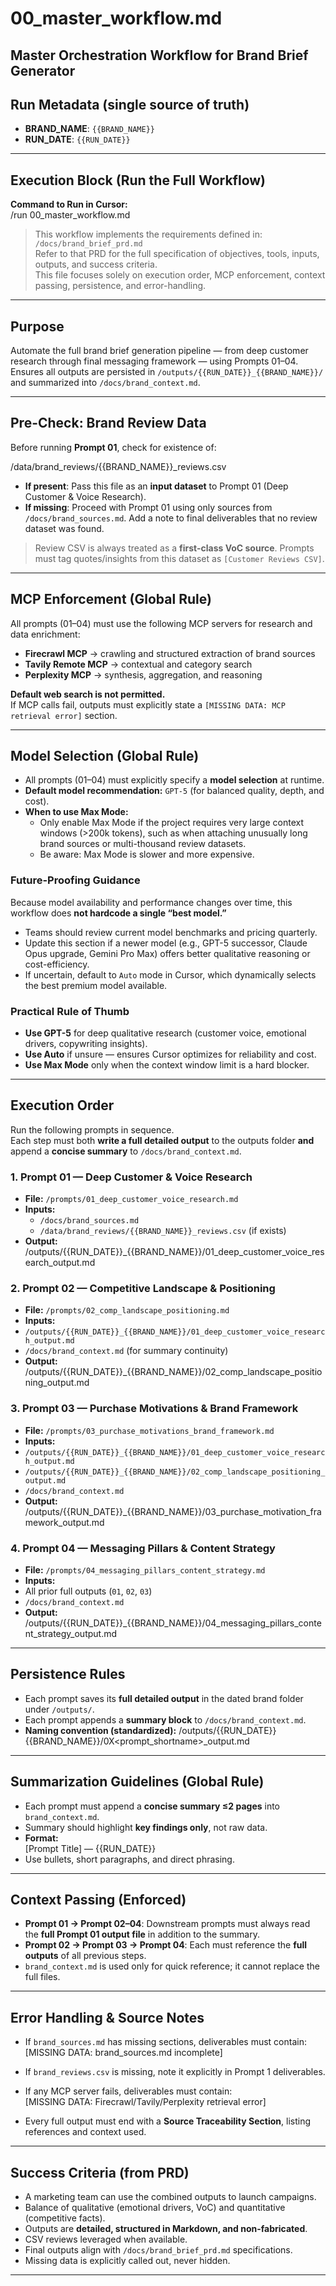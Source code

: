 # 00_master_workflow.md  
**Master Orchestration Workflow for Brand Brief Generator**  
---

## Run Metadata (single source of truth)
- **BRAND_NAME**: `{{BRAND_NAME}}`   <!-- replace at runtime -->
- **RUN_DATE**: `{{RUN_DATE}}`       <!-- YYYY-MM-DD; either auto from folder name or set manually -->

---

## Execution Block (Run the Full Workflow)

**Command to Run in Cursor:**  
/run 00_master_workflow.md

> This workflow implements the requirements defined in:  
> `/docs/brand_brief_prd.md`  
> Refer to that PRD for the full specification of objectives, tools, inputs, outputs, and success criteria.  
> This file focuses solely on execution order, MCP enforcement, context passing, persistence, and error-handling.

---

## Purpose
Automate the full brand brief generation pipeline — from deep customer research through final messaging framework — using Prompts 01–04.  
Ensures all outputs are persisted in `/outputs/{{RUN_DATE}}_{{BRAND_NAME}}/` and summarized into `/docs/brand_context.md`.

---

## Pre-Check: Brand Review Data
Before running **Prompt 01**, check for existence of:

/data/brand_reviews/{{BRAND_NAME}}_reviews.csv

- **If present**: Pass this file as an **input dataset** to Prompt 01 (Deep Customer & Voice Research).  
- **If missing**: Proceed with Prompt 01 using only sources from `/docs/brand_sources.md`. Add a note to final deliverables that no review dataset was found.  

> Review CSV is always treated as a **first-class VoC source**. Prompts must tag quotes/insights from this dataset as `[Customer Reviews CSV]`.

---

## MCP Enforcement (Global Rule)
All prompts (01–04) must use the following MCP servers for research and data enrichment:  
- **Firecrawl MCP** → crawling and structured extraction of brand sources  
- **Tavily Remote MCP** → contextual and category search  
- **Perplexity MCP** → synthesis, aggregation, and reasoning  

**Default web search is not permitted.**  
If MCP calls fail, outputs must explicitly state a `[MISSING DATA: MCP retrieval error]` section.

---

## Model Selection (Global Rule)

- All prompts (01–04) must explicitly specify a **model selection** at runtime.  
- **Default model recommendation:** `GPT-5` (for balanced quality, depth, and cost).  
- **When to use Max Mode:**  
  - Only enable Max Mode if the project requires very large context windows (>200k tokens), such as when attaching unusually long brand sources or multi-thousand review datasets.  
  - Be aware: Max Mode is slower and more expensive.  

### Future-Proofing Guidance
Because model availability and performance changes over time, this workflow does **not hardcode a single “best model.”**  
- Teams should review current model benchmarks and pricing quarterly.  
- Update this section if a newer model (e.g., GPT-5 successor, Claude Opus upgrade, Gemini Pro Max) offers better qualitative reasoning or cost-efficiency.  
- If uncertain, default to `Auto` mode in Cursor, which dynamically selects the best premium model available.

### Practical Rule of Thumb
- **Use GPT-5** for deep qualitative research (customer voice, emotional drivers, copywriting insights).  
- **Use Auto** if unsure — ensures Cursor optimizes for reliability and cost.  
- **Use Max Mode** only when the context window limit is a hard blocker.  

---

## Execution Order
Run the following prompts in sequence.  
Each step must both **write a full detailed output** to the outputs folder **and** append a **concise summary** to `/docs/brand_context.md`.

### 1. Prompt 01 — Deep Customer & Voice Research
- **File:** `/prompts/01_deep_customer_voice_research.md`  
- **Inputs:**  
  - `/docs/brand_sources.md`  
  - `/data/brand_reviews/{{BRAND_NAME}}_reviews.csv` (if exists)  
- **Output:**  
/outputs/{{RUN_DATE}}_{{BRAND_NAME}}/01_deep_customer_voice_research_output.md

### 2. Prompt 02 — Competitive Landscape & Positioning
- **File:** `/prompts/02_comp_landscape_positioning.md`  
- **Inputs:**  
- `/outputs/{{RUN_DATE}}_{{BRAND_NAME}}/01_deep_customer_voice_research_output.md`  
- `/docs/brand_context.md` (for summary continuity)  
- **Output:**  
/outputs/{{RUN_DATE}}_{{BRAND_NAME}}/02_comp_landscape_positioning_output.md

### 3. Prompt 03 — Purchase Motivations & Brand Framework
- **File:** `/prompts/03_purchase_motivations_brand_framework.md`  
- **Inputs:**  
- `/outputs/{{RUN_DATE}}_{{BRAND_NAME}}/01_deep_customer_voice_research_output.md`  
- `/outputs/{{RUN_DATE}}_{{BRAND_NAME}}/02_comp_landscape_positioning_output.md`  
- `/docs/brand_context.md`  
- **Output:**  
/outputs/{{RUN_DATE}}_{{BRAND_NAME}}/03_purchase_motivation_framework_output.md

### 4. Prompt 04 — Messaging Pillars & Content Strategy
- **File:** `/prompts/04_messaging_pillars_content_strategy.md`  
- **Inputs:**  
- All prior full outputs (`01`, `02`, `03`)  
- `/docs/brand_context.md`  
- **Output:**  
/outputs/{{RUN_DATE}}_{{BRAND_NAME}}/04_messaging_pillars_content_strategy_output.md

---

## Persistence Rules
- Each prompt saves its **full detailed output** in the dated brand folder under `/outputs/`.  
- Each prompt appends a **summary block** to `/docs/brand_context.md`.  
- **Naming convention (standardized):**
/outputs/{{RUN_DATE}}{{BRAND_NAME}}/0X<prompt_shortname>_output.md

---

## Summarization Guidelines (Global Rule)
- Each prompt must append a **concise summary ≤2 pages** into `brand_context.md`.  
- Summary should highlight **key findings only**, not raw data.  
- **Format:**  
[Prompt Title] — {{RUN_DATE}}
- Use bullets, short paragraphs, and direct phrasing.  

---

## Context Passing (Enforced)
- **Prompt 01 → Prompt 02–04**: Downstream prompts must always read the **full Prompt 01 output file** in addition to the summary.  
- **Prompt 02 → Prompt 03 → Prompt 04**: Each must reference the **full outputs** of all previous steps.  
- `brand_context.md` is used only for quick reference; it cannot replace the full files.  

---

## Error Handling & Source Notes
- If `brand_sources.md` has missing sections, deliverables must contain:  
[MISSING DATA: brand_sources.md incomplete]

- If `brand_reviews.csv` is missing, note it explicitly in Prompt 1 deliverables.  
- If any MCP server fails, deliverables must contain:  
[MISSING DATA: Firecrawl/Tavily/Perplexity retrieval error]

- Every full output must end with a **Source Traceability Section**, listing references and context used.  

---

## Success Criteria (from PRD)
- A marketing team can use the combined outputs to launch campaigns.  
- Balance of qualitative (emotional drivers, VoC) and quantitative (competitive facts).  
- Outputs are **detailed, structured in Markdown, and non-fabricated**.  
- CSV reviews leveraged when available.  
- Final outputs align with `/docs/brand_brief_prd.md` specifications.  
- Missing data is explicitly called out, never hidden.  

---